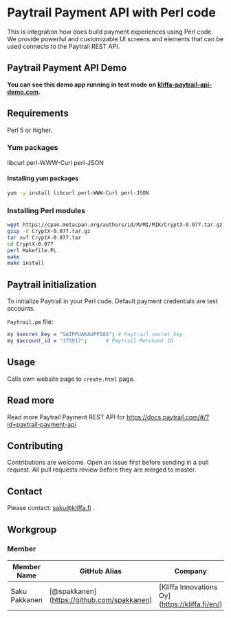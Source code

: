 # Paytrail Payment API with Perl code
This is integration how does build payment experiences using Perl code. We provide powerful and customizable UI screens and elements that can be used connects to the Paytrail REST API.

## Paytrail Payment API Demo

**You can see this demo app running in test mode on [kliffa-paytrail-api-demo.com](https://kliffa.fi/demo/perl-paytrail-payment-api-integration/en/create.html).**

## Requirements

Perl 5 or higher.

### Yum packages

libcurl perl-WWW-Curl perl-JSON

#### Installing yum packages

```sh
yum -y install libcurl perl-WWW-Curl perl-JSON
```

### Installing Perl modules

```sh
wget https://cpan.metacpan.org/authors/id/M/MI/MIK/CryptX-0.077.tar.gz
gzip -d CryptX-0.077.tar.gz
tar xvf CryptX-0.077.tar
cd CryptX-0.077
perl Makefile.PL
make
make install
```

## Paytrail initialization

To initialize Paytrail in your Perl code. Default payment credentials are test accounts.

`Paytrail.pm` file:

```sh
my $secret_key = "SAIPPUAKAUPPIAS";	# Paytrail secret key.
my $account_id = "375917";		# Paytrail Merchant ID.
```

## Usage

Calls own website page to `create.html` page.

## Read more

Read more Paytrail Payment REST API for https://docs.paytrail.com/#/?id=paytrail-payment-api

## Contributing

Contributions are welcome. Open an issue first before sending in a pull request. All pull requests review before they are merged to master.

## Contact

Please contact: saku@kliffa.fi .

## Workgroup

### Member

| Member Name |GitHub Alias|Company| Role |
| --- | --- | --- | --- |
| Saku Pakkanen | [@spakkanen] (https://github.com/spakkanen) | [Kliffa Innovations Oy] (https://kliffa.fi/en/) | Committer |



